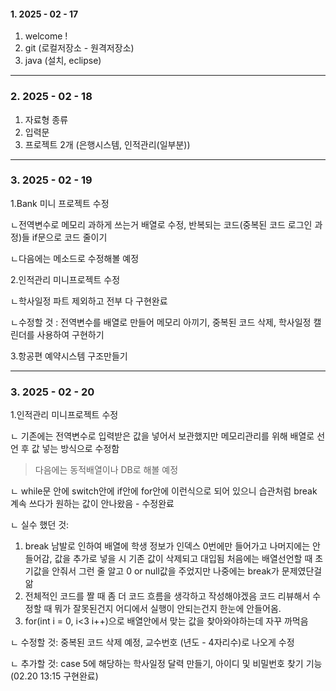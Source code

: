 #### 1. 2025 - 02 - 17
1. welcome !
2. git (로컬저장소 - 원격저장소)
3. java (설치, eclipse)

---
### 2. 2025 - 02 - 18
1. 자료형 종류
2. 입력문
3. 프로젝트 2개 (은행시스템, 인적관리(일부분))

---
### 3. 2025 - 02 - 19
1.Bank 미니 프로젝트 수정

ㄴ전역변수로 메모리 과하게 쓰는거 배열로 수정, 반복되는 코드(중복된 코드 로그인 과정)들 if문으로 코드 줄이기

ㄴ다음에는 메소드로 수정해볼 예정


2.인적관리 미니프로젝트 수정

ㄴ학사일정 파트 제외하고 전부 다 구현완료

ㄴ수정할 것 : 전역변수를 배열로 만들어 메모리 아끼기, 중복된 코드 삭제, 학사일정 캘린더를 사용하여 구현하기


3.항공편 예약시스템 구조만들기

---
### 3. 2025 - 02 - 20
1.인적관리 미니프로젝트 수정

ㄴ 기존에는 전역변수로 입력받은 값을 넣어서 보관했지만 메모리관리를 위해 배열로 선언 후 값 넣는 방식으로 수정함
> 다음에는 동적배열이나 DB로 해볼 예정

ㄴ while문 안에 switch안에 if안에 for안에 이런식으로 되어 있으니 습관처럼 break 계속 쓰다가 원하는 값이 안나왔음 - 수정완료

ㄴ 실수 했던 것: 
1. break 남발로 인하여 배열에 학생 정보가 인덱스 0번에만 들어가고 나머지에는 안들어감, 값을 추가로 넣을 시 기존 값이 삭제되고 대입됨 처음에는 배열선언할 때 초기값을 안줘서 그런 줄 알고 0 or null값을 주었지만 나중에는 break가 문제였단걸 앎
2. 전체적인 코드를 짤 때 좀 더 코드 흐름을 생각하고 작성해야겠음 코드 리뷰해서 수정할 때 뭐가 잘못된건지 어디에서 실행이 안되는건지 한눈에 안들어옴.
3. for(int i = 0, i<3 i++)으로 배열안에서 맞는 값을 찾아와야하는데 자꾸 까먹음

ㄴ 수정할 것: 중복된 코드 삭제 예정, 교수번호 (년도 - 4자리수)로 나오게 수정

ㄴ 추가할 것: case 5에 해당하는 학사일정 달력 만들기, 아이디 및 비밀번호 찾기 기능(02.20 13:15 구현완료)
